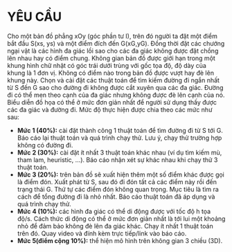 # YÊU CẦU
Cho một bản đồ phẳng xOy (góc phần tư I), trên đó người ta đặt một điểm bắt đầu
 S(xs, ys) và một điểm đích đến G(xG,yG). Đồng thời đặt các chướng ngại vật là các hình
 đa giác lồi sao cho các đa giác không được đặt chồng lên nhau hay có điểm chung.
 Không gian bản đồ được giới hạn trong một khung hình chữ nhật có góc trái dưới trùng
với gốc tọa độ, độ dày của khung là 1 đơn vị. Không có điểm nào trong bản đồ được vượt
 hay đè lên khung này.
 Chọn và cài đặt các thuật toán để tìm kiếm đường đi ngắn nhất từ S đến G sao cho
 đường đi không được cắt xuyên qua các đa giác. Đường đi có thể men theo cạnh của đa
 giác nhưng không được đè lên cạnh của nó. Biểu diễn đồ họa có thể ở mức đơn giản nhất
 để người sử dụng thấy được các đa giác và đường đi.
 Mức độ thực hiện được chia theo các mức như sau:
- **Mức 1 (40%):** cài đặt thành công 1 thuật toán để tìm đường đi từ S tới G. Báo
 cáo lại thuật toán và quá trình chạy thử. Lưu ý, chạy thử trường hợp không có
 đường đi.
- **Mức 2 (30%):** cài đặt ít nhất 3 thuật toán khác nhau (ví dụ tìm kiếm mù, tham
 lam, heuristic, …). Báo cáo nhận xét sự khác nhau khi chạy thử 3 thuật toán.
- **Mức 3 (20%):** trên bản đồ sẽ xuất hiện thêm một số điểm khác được gọi là
 điểm đón. Xuất phát từ S, sau đó đi đón tất cả các điểm này rồi đến trạng thái
 G. Thứ tự các điểm đón không quan trọng. Mục tiêu là tìm ra cách để tổng
 đường đi là nhỏ nhất. Báo cáo thuật toán đã áp dụng và quá trình chạy thử.
- **Mức 4 (10%):** các hình đa giác có thể di động được với tốc độ h tọa độ/s.
 Cách thức di động có thể ở mức đơn giản nhất là tới lui một khoảng nhỏ để
 đảm bảo không đè lên đa giác khác. Chạy ít nhất 1 thuật toán trên đó. Quay
 video và đính kèm trực tiếp/link vào báo cáo.
- **Mức 5(điểm cộng 10%):** thể hiện mô hình trên không gian 3 chiều (3D).

